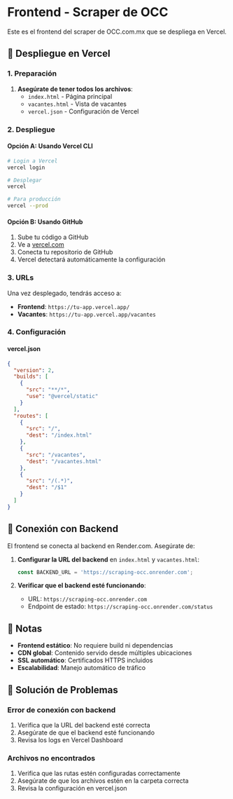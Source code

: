 # Frontend - Scraper de OCC

Este es el frontend del scraper de OCC.com.mx que se despliega en Vercel.

## 🚀 Despliegue en Vercel

### 1. Preparación

1. **Asegúrate de tener todos los archivos**:
   - `index.html` - Página principal
   - `vacantes.html` - Vista de vacantes
   - `vercel.json` - Configuración de Vercel

### 2. Despliegue

#### Opción A: Usando Vercel CLI
```bash
# Login a Vercel
vercel login

# Desplegar
vercel

# Para producción
vercel --prod
```

#### Opción B: Usando GitHub
1. Sube tu código a GitHub
2. Ve a [vercel.com](https://vercel.com)
3. Conecta tu repositorio de GitHub
4. Vercel detectará automáticamente la configuración

### 3. URLs

Una vez desplegado, tendrás acceso a:
- **Frontend**: `https://tu-app.vercel.app/`
- **Vacantes**: `https://tu-app.vercel.app/vacantes`

### 4. Configuración

#### vercel.json
```json
{
  "version": 2,
  "builds": [
    {
      "src": "**/*",
      "use": "@vercel/static"
    }
  ],
  "routes": [
    {
      "src": "/",
      "dest": "/index.html"
    },
    {
      "src": "/vacantes",
      "dest": "/vacantes.html"
    },
    {
      "src": "/(.*)",
      "dest": "/$1"
    }
  ]
}
```

## 🔗 Conexión con Backend

El frontend se conecta al backend en Render.com. Asegúrate de:

1. **Configurar la URL del backend** en `index.html` y `vacantes.html`:
   ```javascript
   const BACKEND_URL = 'https://scraping-occ.onrender.com';
   ```

2. **Verificar que el backend esté funcionando**:
   - URL: `https://scraping-occ.onrender.com`
   - Endpoint de estado: `https://scraping-occ.onrender.com/status`

## 📝 Notas

- **Frontend estático**: No requiere build ni dependencias
- **CDN global**: Contenido servido desde múltiples ubicaciones
- **SSL automático**: Certificados HTTPS incluidos
- **Escalabilidad**: Manejo automático de tráfico

## 🐛 Solución de Problemas

### Error de conexión con backend
1. Verifica que la URL del backend esté correcta
2. Asegúrate de que el backend esté funcionando
3. Revisa los logs en Vercel Dashboard

### Archivos no encontrados
1. Verifica que las rutas estén configuradas correctamente
2. Asegúrate de que los archivos estén en la carpeta correcta
3. Revisa la configuración en vercel.json
